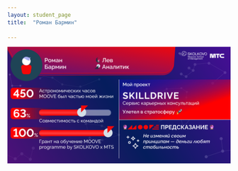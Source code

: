 ```yaml
---
layout: student_page
title:  "Роман Бармин"

---
```

<img class="img-fluid" src="/img/posts/Роман Бармин.png" alt="moove-2">
